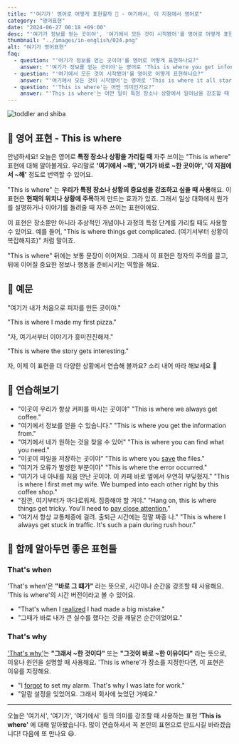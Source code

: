 ```yaml
---
title: "'여기가' 영어로 어떻게 표현할까 📍 - 여기에서, 이 지점에서 영어로"
category: "영어표현"
date: "2024-06-27 00:18 +09:00"
desc: "'여기가 정보를 얻는 곳이야', '여기에서 모든 것이 시작됐어'를 영어로 어떻게 표현하면 좋을까요? '여기가 우리가 처음 만난 곳이야', '여기서 모든 것이 시작됐어' 등을 영어로 표현하는 법을 배워봅시다. 다양한 예문을 통해서 연습하고 본인의 표현으로 만들어 보세요."
thumbnail: "../images/in-english/024.png"
alt: "여기가 영어표현"
faq:
  - question: "'여기가 정보를 얻는 곳이야'를 영어로 어떻게 표현하나요?"
    answer: "'여기가 정보를 얻는 곳이야'는 영어로 'This is where you get information'으로 표현할 수 있습니다. 이 표현은 특정 장소에서 어떤 일이 일어남을 강조할 때 사용됩니다."
  - question: "'여기에서 모든 것이 시작됐어'를 영어로 어떻게 표현하나요?"
    answer: "'여기에서 모든 것이 시작됐어'는 영어로 'This is where it all started'로 표현할 수 있습니다. 이 표현은 특정 장소나 상황에서 중요한 일이 시작됨을 강조할 때 사용됩니다."
  - question: "'This is where'는 어떤 의미인가요?"
    answer: "'This is where'는 어떤 일이 특정 장소나 상황에서 일어남을 강조할 때 사용되는 표현입니다. 사건이나 행동이 일어나는 지점을 정확히 지적하는 느낌을 담고 있어서 상황을 명확히 설명할 때 매우 유용합니다."
---
```


![toddler and shiba](../images/in-english/024-1.avif)

## 🌟 영어 표현 - This is where

안녕하세요! 오늘은 영어로 **특정 장소나 상황을 가리킬 때** 자주 쓰이는 "This is where" 표현에 대해 알아볼게요. 우리말로 **'여기에서 ~해', '여기가 바로 ~한 곳이야', '이 지점에서 ~해'** 정도로 번역할 수 있어요.

"This is where" 는 **우리가 특정 장소나 상황의 중요성을 강조하고 싶을 때 사용**해요. 이 표현은 **현재의 위치나 상황에 주목**하게 만드는 효과가 있죠. 그래서 일상 대화에서 뭔가를 설명하거나 이야기를 들려줄 때 자주 쓰이는 표현이에요.

이 표현은 장소뿐만 아니라 추상적인 개념이나 과정의 특정 단계를 가리킬 때도 사용할 수 있어요. 예를 들어, "This is where things get complicated. (여기서부터 상황이 복잡해지죠)" 처럼 말이죠.

"This is where" 뒤에는 보통 문장이 이어져요. 그래서 이 표현은 청자의 주의를 끌고, 뒤에 이어질 중요한 정보나 행동을 준비시키는 역할을 해요.

## 📖 예문

"여기가 내가 처음으로 피자를 만든 곳이야."

"This is where I made my first pizza."

"자, 여기서부터 이야기가 흥미진진해져."

"This is where the story gets interesting."

자, 이제 이 표현을 더 다양한 상황에서 연습해 볼까요? 소리 내어 따라 해보세요 🚀

## 💬 연습해보기

<ul data-interactive-list>
  <li data-interactive-item>
    <span data-toggler>"이곳이 우리가 항상 커피를 마시는 곳이야"</span>
    <span data-answer>"This is where we always get coffee."</span>
  </li>
  <li data-interactive-item>
    <span data-toggler>"여기에서 정보를 얻을 수 있습니다."</span>
    <span data-answer>"This is where you get the information from."</span>
  </li>
  <li data-interactive-item>
    <span data-toggler>"여기에서 네가 원하는 것을 찾을 수 있어"</span>
    <span data-answer>"This is where you can find what you need."</span>
  </li>
  <li data-interactive-item>
    <span data-toggler>"이곳이 파일을 저장하는 곳이야"</span>
    <span data-answer>"This is where you <a href="/blog/in-english/293.save/">save</a> the files."</span>
  </li>
  <li data-interactive-item>
    <span data-toggler>"여기가 오류가 발생한 부분이야"</span>
    <span data-answer>"This is where the error occurred."</span>
  </li>
  <li data-interactive-item>
    <span data-toggler>"여기가 내 아내를 처음 만난 곳이야. 이 카페 바로 옆에서 우연히 부딪혔지."</span>
    <span data-answer>"This is where I first met my wife. We bumped into each other right by this coffee shop."</span>
  </li>
  <li data-interactive-item>
    <span data-toggler>"잠깐, 여기부터가 까다로워져. 집중해야 할 거야."</span>
    <span data-answer>"Hang on, this is where things get tricky. You'll need to <a href="/blog/소금-양에-신경써야해-영어표현/">pay close attention.</a>"</span>
  </li>
  <li data-interactive-item>
    <span data-toggler>"여기서 항상 교통체증에 걸려. 출퇴근 시간에는 정말 짜증 나."</span>
    <span data-answer>"This is where I always get stuck in traffic. It's such a pain during rush hour."</span>
  </li>
</ul>

## 🤝 함께 알아두면 좋은 표현들

### That's when

'That's when'은 **"바로 그 떄가"** 라는 뜻으로, 시간이나 순간을 강조할 때 사용해요. 'This is where'의 시간 버전이라고 볼 수 있어요.

- "That's when I [realized](/blog/in-english/166.realize/) I had made a big mistake."
- "그때가 바로 내가 큰 실수를 했다는 것을 깨달은 순간이었어요."

### That's why

['That's why'](/blog/in-english/116.that-is-why/)는 **"그래서 ~한 것이다"** 또는 **"그것이 바로 ~한 이유이다"** 라는 뜻으로, 이유나 원인을 설명할 때 사용해요. 'This is where'가 장소를 지정한다면, 이 표현은 이유를 지정해요.

- "I [forgot](/blog/in-english/023.forget/) to set my alarm. That's why I was late for work."
- "알람 설정을 잊었어요. 그래서 회사에 늦었던 거예요."

---

오늘은 '여기서', '여기가', '여기에서' 등의 의미를 강조할 때 사용하는 표현 **'This is where'** 에 대해 알아봤습니다. 많이 연습하셔서 꼭 본인의 표현으로 만드시길 바라겠습니다! 다음에 또 만나요 😃.
